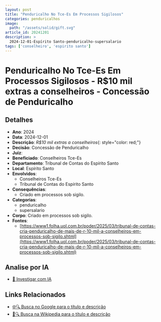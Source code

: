 ```yaml
---
layout: post
title: "Penduricalho No Tce-Es Em Processos Sigilosos"
categories: penduricalhos 
image:
  path: "/assets/solid/gift.svg"
article_id: 20241201
description: >
  2024-12-01-Espírito Santo-penduricalho-supersalario
tags: ['conselheiro', 'espirito santo']
---
```


# Penduricalho No Tce-Es Em Processos Sigilosos - R$10 mil extras a conselheiros - Concessão de Penduricalho

## Detalhes
- **Ano**: 2024
- **Data**: 2024-12-01
- **Descrição**: <i class="fas fa-gavel"></i> *R$10 mil extras a conselheiros*{: style="color: red;"}
- **Decisão**: Concessão de Penduricalho
- **Juiz**: 
- **Beneficiado**: Conselheiros Tce-Es
- **Departamento**: Tribunal de Contas do Espírito Santo
- **Local**: Espírito Santo
- **Envolvidos**:
  - Conselheiros Tce-Es
  - Tribunal de Contas do Espírito Santo
- **Consequências**:
  - Criado em processos sob sigilo.
- **Categorias**:
  - penduricalho
  - supersalario
- **Corpo**: Criado em processos sob sigilo.
- **Fontes**:
  - [https://www1.folha.uol.com.br/poder/2025/03/tribunal-de-contas-cria-penduricalho-de-mais-de-r-10-mil-a-conselheiros-em-processos-sob-sigilo.shtml](https://www1.folha.uol.com.br/poder/2025/03/tribunal-de-contas-cria-penduricalho-de-mais-de-r-10-mil-a-conselheiros-em-processos-sob-sigilo.shtml)

## Analise por IA
- [🤖 Investigar com IA](https://www.perplexity.ai/search?q=%22penduricalhos%20judiciais%20Brasil%22%20Penduricalho%20No%20Tce-Es%20Em%20Processos%20Sigilosos%20R%2410%20mil%20extras%20a%20conselheiros%20Esp%C3%ADrito%20Santo%202024-12-01%20%20Conselheiros%20Tce-Es)

## Links Relacionados
- [🌐🔍 Busca no Google para o título e descrição](https://www.google.com/search?q=%22penduricalhos%20judiciais%20Brasil%22%20Penduricalho%20No%20Tce-Es%20Em%20Processos%20Sigilosos%20R%2410%20mil%20extras%20a%20conselheiros%20Esp%C3%ADrito%20Santo%202024-12-01%20%20Conselheiros%20Tce-Es)
- [📖🔍 Busca na Wikipedia para o título e descrição](https://pt.wikipedia.org/w/index.php?search=%22penduricalhos%20judiciais%20Brasil%22%20Penduricalho%20No%20Tce-Es%20Em%20Processos%20Sigilosos%20R%2410%20mil%20extras%20a%20conselheiros%20Esp%C3%ADrito%20Santo%202024-12-01%20%20Conselheiros%20Tce-Es)

